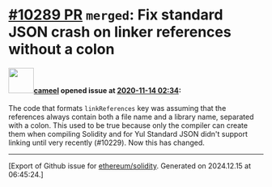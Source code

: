 # [\#10289 PR](https://github.com/ethereum/solidity/pull/10289) `merged`: Fix standard JSON crash on linker references without a colon

#### <img src="https://avatars.githubusercontent.com/u/137030?v=4" width="50">[cameel](https://github.com/cameel) opened issue at [2020-11-14 02:34](https://github.com/ethereum/solidity/pull/10289):

The code that formats `linkReferences` key was assuming that the references always contain both a file name and a library name, separated with a colon. This used to be true because only the compiler can create them when compiling Solidity and for Yul Standard JSON didn't support linking until very recently (#10229). Now this has changed.




-------------------------------------------------------------------------------



[Export of Github issue for [ethereum/solidity](https://github.com/ethereum/solidity). Generated on 2024.12.15 at 06:45:24.]
